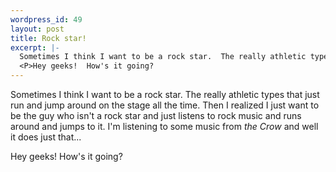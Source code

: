 ```yaml
--- 
wordpress_id: 49
layout: post
title: Rock star!
excerpt: |-
  Sometimes I think I want to be a rock star.  The really athletic types that just run and jump around on the stage all the time.   Then I realized I just want to be the guy who isn't a rock star and just listens to rock music and runs around and jumps to it.  I'm listening to some music from <I>the Crow</i> and well it does just that...
  <P>Hey geeks!  How's it going?
---
```

Sometimes I think I want to be a rock star.  The really athletic types that just run and jump around on the stage all the time.   Then I realized I just want to be the guy who isn't a rock star and just listens to rock music and runs around and jumps to it.  I'm listening to some music from <I>the Crow</i> and well it does just that...
<P>Hey geeks!  How's it going?

